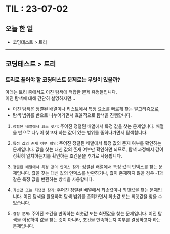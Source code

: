 # TIL : 23-07-02
## 오늘 한 일
- 코딩테스트 > 트리
---
## 코딩테스트 > 트리
### 트리로 풀어야 할 코딩테스트 문제로는 무엇이 있을까?
아래는 트리 중에서도 이진 탐색에 적합한 문제 유형들입니다.   
이진 탐색에 대해 간단히 설명하자면...    
- 이진 탐색은 정렬된 배열이나 리스트에서 특정 요소를 빠르게 찾는 알고리즘으로,      
- 탐색 범위를 반으로 나누어가면서 효율적으로 탐색을 진행합니다.

1. `정렬된 배열에서 요소 찾기`: 주어진 정렬된 배열에서 특정 값을 찾는 문제입니다. 배열을 반으로 나누어 찾고자 하는 값이 있는 범위를 좁혀나가면서 탐색합니다.

2. `특정 값의 존재 여부 확인`: 주어진 정렬된 배열에서 특정 값의 존재 여부를 확인하는 문제입니다. 값을 찾는 대신 값의 존재 여부만 확인하면 되므로, 탐색 과정에서 값이 정확히 일치하는지를 확인하는 조건문을 추가로 사용합니다.

3. `정렬된 배열에서 특정 값의 인덱스 찾기`: 정렬된 배열에서 특정 값의 인덱스를 찾는 문제입니다. 값을 찾는 대신 값의 인덱스를 반환하거나, 값이 존재하지 않을 경우 -1과 같은 특정 값을 반환하는 방식을 사용합니다.

4. `최솟값 또는 최댓값 찾기`: 주어진 정렬된 배열에서 최솟값이나 최댓값을 찾는 문제입니다. 이진 탐색을 활용하여 탐색 범위를 좁혀가면서 최솟값 또는 최댓값을 찾을 수 있습니다.

5. `결정 문제`: 주어진 조건을 만족하는 최솟값 또는 최댓값을 찾는 문제입니다. 이진 탐색을 이용하여 값을 찾는 것이 아니라, 조건을 만족하는지 여부를 결정하고자 하는 문제입니다.